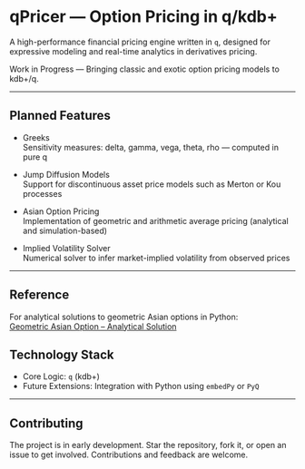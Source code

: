 # qPricer — Option Pricing in q/kdb+

A high-performance financial pricing engine written in `q`, designed for expressive modeling and real-time analytics in derivatives pricing.

Work in Progress — Bringing classic and exotic option pricing models to kdb+/q.

---

## Planned Features

- Greeks  
  Sensitivity measures: delta, gamma, vega, theta, rho — computed in pure q

- Jump Diffusion Models  
  Support for discontinuous asset price models such as Merton or Kou processes

- Asian Option Pricing  
  Implementation of geometric and arithmetic average pricing (analytical and simulation-based)

- Implied Volatility Solver  
  Numerical solver to infer market-implied volatility from observed prices

---

## Reference

For analytical solutions to geometric Asian options in Python:  
[Geometric Asian Option – Analytical Solution](https://github.com/JynxC98/quantitative_finance/blob/main/geometric-asian-option/python_method/analytical_solution.py)


## Technology Stack

- Core Logic: `q` (kdb+)  
- Future Extensions: Integration with Python using `embedPy` or `PyQ`  

---

## Contributing

The project is in early development. Star the repository, fork it, or open an issue to get involved. Contributions and feedback are welcome.
